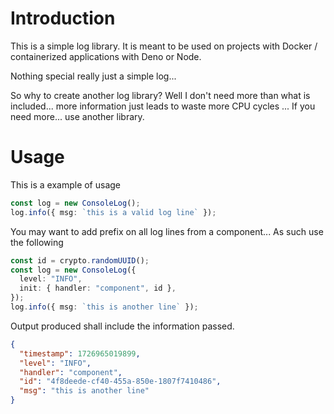 # Introduction

This is a simple log library. It is meant to be used on projects with Docker /
containerized applications with Deno or Node.

Nothing special really just a simple log...

So why to create another log library? Well I don't need more than what is
included... more information just leads to waste more CPU cycles ... If you need
more... use another library.

# Usage

This is a example of usage

```typescript
const log = new ConsoleLog();
log.info({ msg: `this is a valid log line` });
```

You may want to add prefix on all log lines from a component... As such use the
following

```typescript
const id = crypto.randomUUID();
const log = new ConsoleLog({
  level: "INFO",
  init: { handler: "component", id },
});
log.info({ msg: `this is another line` });
```

Output produced shall include the information passed.

```json
{
  "timestamp": 1726965019899,
  "level": "INFO",
  "handler": "component",
  "id": "4f8deede-cf40-455a-850e-1807f7410486",
  "msg": "this is another line"
}
```
